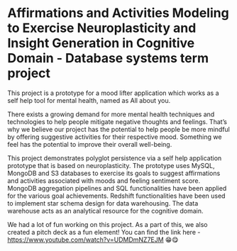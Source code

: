 # Affirmations and Activities Modeling to Exercise Neuroplasticity and Insight Generation in Cognitive Domain - Database systems term project
This project is a prototype for a mood lifter application which works as a self help tool for mental health, named as All about you.

There exists a growing demand for more mental health techniques and technologies to help people mitigate negative thoughts and feelings. That’s why we believe our project has the potential to help people be more mindful by offering suggestive activities for their respective mood. Something we feel has the potential to improve their overall well-being.

This project demonstrates polyglot persistence via a self help application prototype that is based on neuroplasticity.
The prototype uses
MySQL, MongoDB and S3 databases to exercise its goals to suggest affirmations and activities associated with moods and feeling sentiment score.
MongoDB aggregation pipelines and SQL functionalities have been applied for the various goal achievements. 
Redshift functionalities have been used to implement star schema design for data warehousing. The data warehouse acts as an analytical resource for the cognitive domain.

We had a lot of fun working on this project. As a part of this, we also created a pitch deck as a fun element!
You can find the link here - https://www.youtube.com/watch?v=UDMDmNZ7EJM 😁😋
